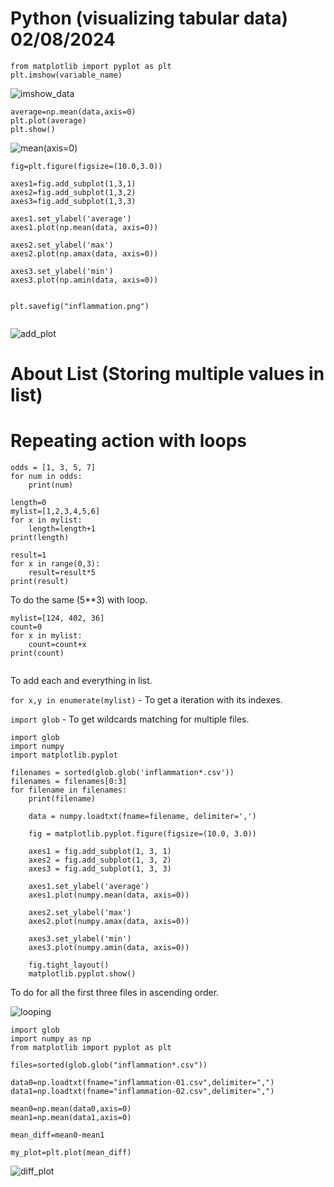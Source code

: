 # Python (visualizing tabular data)                         02/08/2024

```
from matplotlib import pyplot as plt
plt.imshow(variable_name)
```

![imshow_data](file:///home/bharath/Screenshots/Screenshot%20from%202024-08-02%2010-10-55.png)

```
average=np.mean(data,axis=0)
plt.plot(average)
plt.show()

```

![mean(axis=0)](file:///home/bharath/Screenshots/Screenshot%20from%202024-08-02%2010-15-32.png)


```
fig=plt.figure(figsize=(10.0,3.0))

axes1=fig.add_subplot(1,3,1)
axes2=fig.add_subplot(1,3,2)
axes3=fig.add_subplot(1,3,3)

axes1.set_ylabel('average')
axes1.plot(np.mean(data, axis=0))

axes2.set_ylabel('max')
axes2.plot(np.amax(data, axis=0))

axes3.set_ylabel('min')
axes3.plot(np.amin(data, axis=0))


plt.savefig("inflammation.png")


```
![add_plot](file:///home/bharath/Screenshots/Screenshot%20from%202024-08-02%2010-28-14.png)

# About List (Storing multiple values in list)


# Repeating action with loops 

```
odds = [1, 3, 5, 7]
for num in odds:
    print(num)

```

```
length=0
mylist=[1,2,3,4,5,6]
for x in mylist:
    length=length+1
print(length)

```
```
result=1
for x in range(0,3):
    result=result*5
print(result)

```
To do the same (5**3) with loop.

```
mylist=[124, 402, 36]
count=0
for x in mylist:
    count=count+x
print(count)
    

```
To add each and everything in list.

`for x,y in enumerate(mylist)` - To get a iteration with its indexes.

`import glob` - To get wildcards matching for multiple files.

```
import glob
import numpy
import matplotlib.pyplot

filenames = sorted(glob.glob('inflammation*.csv'))
filenames = filenames[0:3]
for filename in filenames:
    print(filename)

    data = numpy.loadtxt(fname=filename, delimiter=',')

    fig = matplotlib.pyplot.figure(figsize=(10.0, 3.0))

    axes1 = fig.add_subplot(1, 3, 1)
    axes2 = fig.add_subplot(1, 3, 2)
    axes3 = fig.add_subplot(1, 3, 3)

    axes1.set_ylabel('average')
    axes1.plot(numpy.mean(data, axis=0))

    axes2.set_ylabel('max')
    axes2.plot(numpy.amax(data, axis=0))

    axes3.set_ylabel('min')
    axes3.plot(numpy.amin(data, axis=0))

    fig.tight_layout()
    matplotlib.pyplot.show()

```
To do for all the first three files in ascending order.


![looping](file:///home/bharath/Screenshots/Screenshot%20from%202024-08-02%2013-40-52.png)

```
import glob
import numpy as np
from matplotlib import pyplot as plt

files=sorted(glob.glob("inflammation*.csv"))

data0=np.loadtxt(fname="inflammation-01.csv",delimiter=",")
data1=np.loadtxt(fname="inflammation-02.csv",delimiter=",")

mean0=np.mean(data0,axis=0)
mean1=np.mean(data1,axis=0)

mean_diff=mean0-mean1

my_plot=plt.plot(mean_diff)

```

![diff_plot](file:///home/bharath/Screenshots/Screenshot%20from%202024-08-02%2013-53-12.png)


